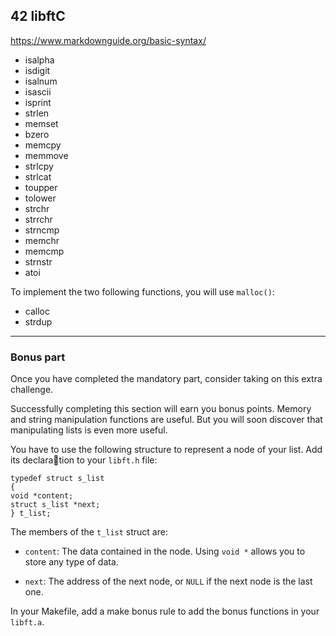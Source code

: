 ## 42 libftC

https://www.markdownguide.org/basic-syntax/

- isalpha
- isdigit
- isalnum
- isascii
- isprint
- strlen
- memset
- bzero
- memcpy
- memmove
- strlcpy
- strlcat
- toupper
- tolower
- strchr
- strrchr
- strncmp
- memchr
- memcmp
- strnstr
- atoi

To implement the two following functions, you will use `malloc()`:
- calloc 
- strdup

---

### Bonus part
Once you have completed the mandatory part, consider taking on this extra challenge.

Successfully completing this section will earn you bonus points.
Memory and string manipulation functions are useful. But you will soon discover that manipulating lists is even more useful.

You have to use the following structure to represent a node of your list. Add its declara￾tion to your `libft.h` file:

	typedef struct s_list
	{
	void *content;
	struct s_list *next;
	} t_list;
The members of the `t_list` struct are:
- `content`: The data contained in the node.
Using `void *` allows you to store any type of data.

- `next`: The address of the next node, or `NULL` if the next node is the last one.

In your Makefile, add a make bonus rule to add the bonus functions in your `libft.a`.
